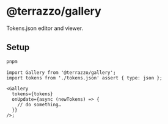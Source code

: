 # @terrazzo/gallery

Tokens.json editor and viewer.

## Setup

```sh
pnpm
```

```tsx
import Gallery from '@terrazzo/gallery';
import tokens from './tokens.json' assert { type: json };

<Gallery
  tokens={tokens}
  onUpdate={async (newTokens) => {
    // do something…
  }}
/>;
```
